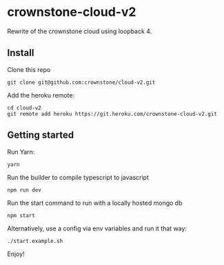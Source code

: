 # crownstone-cloud-v2

Rewrite of the crownstone cloud using loopback 4.

## Install

Clone this repo

```
git clone git@github.com:crownstone/cloud-v2.git
```

Add the heroku remote:

```
cd cloud-v2
git remote add heroku https://git.heroku.com/crownstone-cloud-v2.git
```


## Getting started

Run Yarn:

```
yarn
```

Run the builder to compile typescript to javascript

```
npm run dev
```

Run the start command to run with a locally hosted mongo db

```
npm start
```

Alternatively, use a config via env variables and run it that way:

```
./start.example.sh
```

Enjoy!